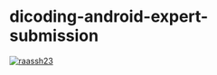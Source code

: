 # dicoding-android-expert-submission
[![raassh23](https://circleci.com/gh/raassh-23/dicoding-android-expert-submission.svg?style=shield)](https://circleci.com/gh/raassh-23/dicoding-android-expert-submission)
